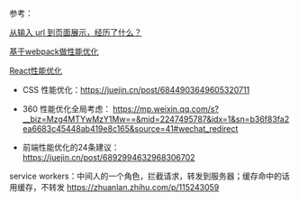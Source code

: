 参考：

[从输入 url 到页面展示，经历了什么？](../Network/1.0__URL%20从输入到页面展示.md)

[基于webpack做性能优化](../__前端工程化/Webpack/1.3__基于webpack做性能优化.md)

[React性能优化](../__前端工程化//React/8.0__React性能优化.md)


* CSS 性能优化：https://juejin.cn/post/6844903649605320711

* 360 性能优化全局考虑：
https://mp.weixin.qq.com/s?__biz=Mzg4MTYwMzY1Mw==&mid=2247495787&idx=1&sn=b36f83fa2ea6683c45448ab419e8c165&source=41#wechat_redirect

* 前端性能优化的24条建议：
https://juejin.cn/post/6892994632968306702


service workers：中间人的一个角色，拦截请求，转发到服务器；缓存命中的话用缓存，不转发
https://zhuanlan.zhihu.com/p/115243059

